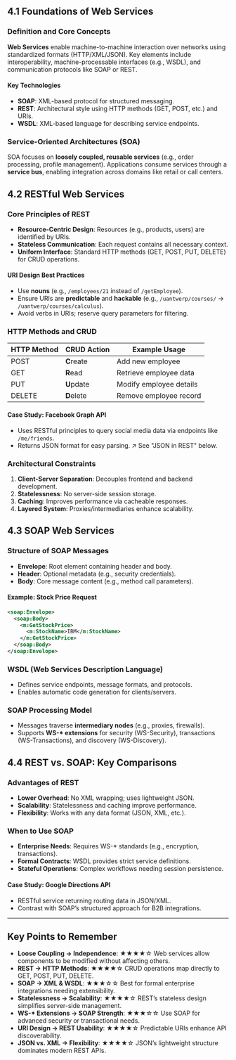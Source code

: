 ## 4.1 Foundations of Web Services

### Definition and Core Concepts

**Web Services** enable machine-to-machine interaction over networks using standardized formats (HTTP/XML/JSON). Key elements include interoperability, machine-processable interfaces (e.g., WSDL), and communication protocols like SOAP or REST.

#### Key Technologies

- **SOAP**: XML-based protocol for structured messaging.
- **REST**: Architectural style using HTTP methods (GET, POST, etc.) and URIs.
- **WSDL**: XML-based language for describing service endpoints.

### Service-Oriented Architectures (SOA)

SOA focuses on **loosely coupled, reusable services** (e.g., order processing, profile management). Applications consume services through a **service bus**, enabling integration across domains like retail or call centers.

## 4.2 RESTful Web Services

### Core Principles of REST

- **Resource-Centric Design**: Resources (e.g., products, users) are identified by URIs.
- **Stateless Communication**: Each request contains all necessary context.
- **Uniform Interface**: Standard HTTP methods (GET, POST, PUT, DELETE) for CRUD operations.

#### URI Design Best Practices

- Use **nouns** (e.g., `/employees/21` instead of `/getEmployee`).
- Ensure URIs are **predictable** and **hackable** (e.g., `/uantwerp/courses/` → `/uantwerp/courses/calculus`).
- Avoid verbs in URIs; reserve query parameters for filtering.

### HTTP Methods and CRUD

| HTTP Method | CRUD Action | Example Usage           |
| ----------- | ----------- | ----------------------- |
| POST        | **C**reate  | Add new employee        |
| GET         | **R**ead    | Retrieve employee data  |
| PUT         | **U**pdate  | Modify employee details |
| DELETE      | **D**elete  | Remove employee record  |

#### Case Study: Facebook Graph API

- Uses RESTful principles to query social media data via endpoints like `/me/friends`.
- Returns JSON format for easy parsing. ↗ See "JSON in REST" below.

### Architectural Constraints

1. **Client-Server Separation**: Decouples frontend and backend development.
2. **Statelessness**: No server-side session storage.
3. **Caching**: Improves performance via cacheable responses.
4. **Layered System**: Proxies/intermediaries enhance scalability.

## 4.3 SOAP Web Services

### Structure of SOAP Messages

- **Envelope**: Root element containing header and body.
- **Header**: Optional metadata (e.g., security credentials).
- **Body**: Core message content (e.g., method call parameters).

#### Example: Stock Price Request

```xml
<soap:Envelope>
  <soap:Body>
    <m:GetStockPrice>
      <m:StockName>IBM</m:StockName>
    </m:GetStockPrice>
  </soap:Body>
</soap:Envelope>
```

### WSDL (Web Services Description Language)

- Defines service endpoints, message formats, and protocols.
- Enables automatic code generation for clients/servers.

### SOAP Processing Model

- Messages traverse **intermediary nodes** (e.g., proxies, firewalls).
- Supports **WS-\* extensions** for security (WS-Security), transactions (WS-Transactions), and discovery (WS-Discovery).

## 4.4 REST vs. SOAP: Key Comparisons

### Advantages of REST

- **Lower Overhead**: No XML wrapping; uses lightweight JSON.
- **Scalability**: Statelessness and caching improve performance.
- **Flexibility**: Works with any data format (JSON, XML, etc.).

### When to Use SOAP

- **Enterprise Needs**: Requires WS-\* standards (e.g., encryption, transactions).
- **Formal Contracts**: WSDL provides strict service definitions.
- **Stateful Operations**: Complex workflows needing session persistence.

#### Case Study: Google Directions API

- RESTful service returning routing data in JSON/XML.
- Contrast with SOAP’s structured approach for B2B integrations.

---

## Key Points to Remember

- **Loose Coupling → Independence**: ★★★★☆
  Web services allow components to be modified without affecting others.
- **REST → HTTP Methods**: ★★★★☆
  CRUD operations map directly to GET, POST, PUT, DELETE.
- **SOAP → XML & WSDL**: ★★★☆☆
  Best for formal enterprise integrations needing extensibility.
- **Statelessness → Scalability**: ★★★★☆
  REST’s stateless design simplifies server-side management.
- **WS-\* Extensions → SOAP Strength**: ★★★☆☆
  Use SOAP for advanced security or transactional needs.
- **URI Design → REST Usability**: ★★★★☆
  Predictable URIs enhance API discoverability.
- **JSON vs. XML → Flexibility**: ★★★★☆
  JSON’s lightweight structure dominates modern REST APIs.
